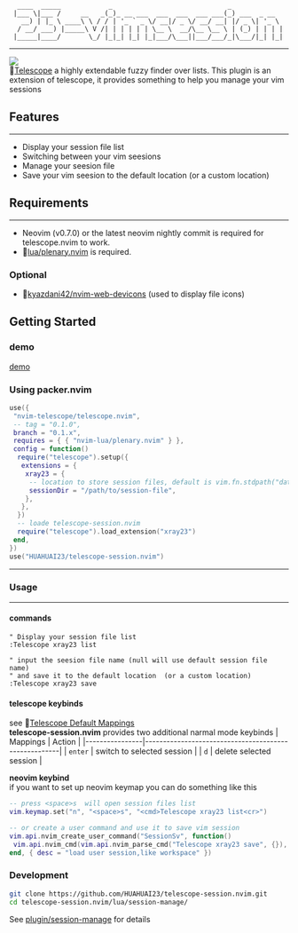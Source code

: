 ```
  ____  _____            _                             _             
 |___ \|___ /     __   _(_)_ __ ___  ___  ___  ___ ___(_) ___  _ __  
   __) | |_ \ ____\ \ / / | '_ ` _ \/ __|/ _ \/ __/ __| |/ _ \| '_ \ 
  / __/ ___) |_____\ V /| | | | | | \__ \  __/\__ \__ \ | (_) | | | |
 |_____|____/       \_/ |_|_| |_| |_|___/\___||___/___/_|\___/|_| |_|
```

---
![](https://img.shields.io/badge/Perfect-neovim%20picgo-green)  
🔗[Telescope](https://github.com/nvim-telescope/telescope.nvim) a highly extendable fuzzy finder over lists. This plugin is an extension of telescope, it provides something to help you manage your vim sessions

## Features

---

- Display your session file list
- Switching between your vim seesions
- Manage your seesion file
- Save your vim seesion to the default location (or a custom location)

## Requirements

---

- Neovim (v0.7.0) or the latest neovim nightly commit is required for telescope.nvim to work.
- 🔗[lua/plenary.nvim](https://github.com/nvim-lua/plenary.nvim) is required.

### Optional

- 🔗[kyazdani42/nvim-web-devicons](https://github.com/kyazdani42/nvim-web-devicons) (used to display file icons)

## Getting Started

### demo

[demo](./vedio/xray23.gif)

### Using packer.nvim

```lua
use({
 "nvim-telescope/telescope.nvim",
 -- tag = "0.1.0",
 branch = "0.1.x",
 requires = { { "nvim-lua/plenary.nvim" } },
 config = function()
  require("telescope").setup({
   extensions = {
    xray23 = {
     -- location to store session files, default is vim.fn.stdpath("data") .. "/vimSession"
     sessionDir = "/path/to/session-file",
    },
   },
  })
  -- loade telescope-session.nvim
  require("telescope").load_extension("xray23")
 end,
})
use("HUAHUAI23/telescope-session.nvim")
```

---

### Usage

---

#### commands

```vim
" Display your session file list
:Telescope xray23 list

" input the seesion file name (null will use default session file name)
" and save it to the default location  (or a custom location)
:Telescope xray23 save
```

#### telescope keybinds

see 🔗[Telescope Default Mappings](https://github.com/nvim-telescope/telescope.nvim#default-mappings)  
**telescope-session.nvim** provides two additional narmal mode keybinds
| Mappings       | Action                                               |
|----------------|------------------------------------------------------|
| `enter`        | switch to selected session                           |
| `d`            | delete selected session                              |

**neovim keybind**  
if you want to set up neovim keymap you can do something like this

```lua
-- press <space>s  will open session files list
vim.keymap.set("n", "<space>s", "<cmd>Telescope xray23 list<cr>")

-- or create a user command and use it to save vim session
vim.api.nvim_create_user_command("SessionSv", function()
 vim.api.nvim_cmd(vim.api.nvim_parse_cmd("Telescope xray23 save", {}), {})
end, { desc = "load user session,like workspace" })

```

### Development

```bash
git clone https://github.com/HUAHUAI23/telescope-session.nvim.git
cd telescope-session.nvim/lua/session-manage/
```

See [plugin/session-manage](https://github.com/HUAHUAI23/telescope-session.nvim/blob/main/lua/session-manage/init.lua) for details
